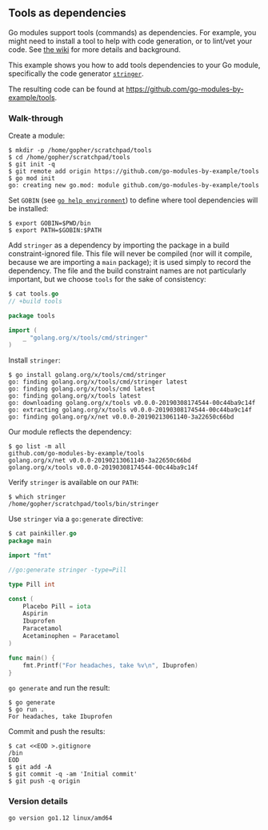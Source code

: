 <!-- __JSON: gobin -m -run myitcv.io/cmd/egrunner script.sh # LONG ONLINE

## Tools as dependencies

Go modules support tools (commands) as dependencies. For example, you might need to install a tool to help with code
generation, or to lint/vet your code. See [the
wiki](https://github.com/golang/go/wiki/Modules#how-can-i-track-tool-dependencies-for-a-module) for more details and
background.

This example shows you how to add tools dependencies to your Go module, specifically the code generator
[`stringer`](https://godoc.org/golang.org/x/tools/cmd/stringer).

The resulting code can be found at {{PrintOut "repo"}}.

### Walk-through

Create a module:

```
{{PrintBlock "setup" -}}
```

Set `GOBIN` (see [`go help environment`](https://golang.org/cmd/go/#hdr-Environment_variables)) to define where tool
dependencies will be installed:

```
{{PrintBlock "set bin target" -}}
```

Add `stringer` as a dependency by importing the package in a build constraint-ignored file. This file will never be
compiled (nor will it compile, because we are importing a `main` package); it is used simply to record the dependency.
The file and the build constraint names are not particularly important, but we choose `tools` for the sake of
consistency:


```go
{{PrintBlockOut "add tool dependency" -}}
```

Install `stringer`:

```
{{PrintBlock "install tool dependency" -}}
```

Our module reflects the dependency:

```
{{PrintBlock "module deps" -}}
```

Verify `stringer` is available on our `PATH`:

```
{{PrintBlock "tool on path" -}}
```

Use `stringer` via a `go:generate` directive:

```go
{{PrintBlockOut "painkiller.go" -}}
```

`go generate` and run the result:

```
{{PrintBlock "go generate and run" -}}
```

Commit and push the results:

```
{{PrintBlock "commit and push" -}}
```

### Version details

```
{{PrintBlockOut "version details" -}}
```

-->

## Tools as dependencies

Go modules support tools (commands) as dependencies. For example, you might need to install a tool to help with code
generation, or to lint/vet your code. See [the
wiki](https://github.com/golang/go/wiki/Modules#how-can-i-track-tool-dependencies-for-a-module) for more details and
background.

This example shows you how to add tools dependencies to your Go module, specifically the code generator
[`stringer`](https://godoc.org/golang.org/x/tools/cmd/stringer).

The resulting code can be found at https://github.com/go-modules-by-example/tools.

### Walk-through

Create a module:

```
$ mkdir -p /home/gopher/scratchpad/tools
$ cd /home/gopher/scratchpad/tools
$ git init -q
$ git remote add origin https://github.com/go-modules-by-example/tools
$ go mod init
go: creating new go.mod: module github.com/go-modules-by-example/tools
```

Set `GOBIN` (see [`go help environment`](https://golang.org/cmd/go/#hdr-Environment_variables)) to define where tool
dependencies will be installed:

```
$ export GOBIN=$PWD/bin
$ export PATH=$GOBIN:$PATH
```

Add `stringer` as a dependency by importing the package in a build constraint-ignored file. This file will never be
compiled (nor will it compile, because we are importing a `main` package); it is used simply to record the dependency.
The file and the build constraint names are not particularly important, but we choose `tools` for the sake of
consistency:


```go
$ cat tools.go
// +build tools

package tools

import (
	_ "golang.org/x/tools/cmd/stringer"
)
```

Install `stringer`:

```
$ go install golang.org/x/tools/cmd/stringer
go: finding golang.org/x/tools/cmd/stringer latest
go: finding golang.org/x/tools/cmd latest
go: finding golang.org/x/tools latest
go: downloading golang.org/x/tools v0.0.0-20190308174544-00c44ba9c14f
go: extracting golang.org/x/tools v0.0.0-20190308174544-00c44ba9c14f
go: finding golang.org/x/net v0.0.0-20190213061140-3a22650c66bd
```

Our module reflects the dependency:

```
$ go list -m all
github.com/go-modules-by-example/tools
golang.org/x/net v0.0.0-20190213061140-3a22650c66bd
golang.org/x/tools v0.0.0-20190308174544-00c44ba9c14f
```

Verify `stringer` is available on our `PATH`:

```
$ which stringer
/home/gopher/scratchpad/tools/bin/stringer
```

Use `stringer` via a `go:generate` directive:

```go
$ cat painkiller.go
package main

import "fmt"

//go:generate stringer -type=Pill

type Pill int

const (
	Placebo Pill = iota
	Aspirin
	Ibuprofen
	Paracetamol
	Acetaminophen = Paracetamol
)

func main() {
	fmt.Printf("For headaches, take %v\n", Ibuprofen)
}
```

`go generate` and run the result:

```
$ go generate
$ go run .
For headaches, take Ibuprofen
```

Commit and push the results:

```
$ cat <<EOD >.gitignore
/bin
EOD
$ git add -A
$ git commit -q -am 'Initial commit'
$ git push -q origin
```

### Version details

```
go version go1.12 linux/amd64
```

<!-- END -->
